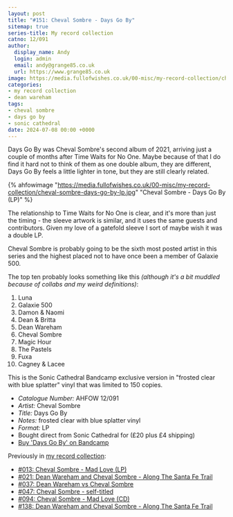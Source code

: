 ```yaml
---
layout: post
title: "#151: Cheval Sombre - Days Go By"
sitemap: true
series-title: My record collection
catno: 12/091
author:
  display_name: Andy
  login: admin
  email: andy@grange85.co.uk
  url: https://www.grange85.co.uk
image: https://media.fullofwishes.co.uk/00-misc/my-record-collection/cheval-sombre-days-go-by-lp.jpg
categories:
- my record collection
- dean wareham
tags:
- cheval sombre
- days go by
- sonic cathedral
date: 2024-07-08 00:00 +0000
---
```

Days Go By was Cheval Sombre's second album of 2021, arriving just a couple of months after Time Waits for No One. Maybe because of that I do find it hard not to think of them as one double album, they are different, Days Go By feels a little lighter in tone, but they are still clearly related.

{% ahfowimage "https://media.fullofwishes.co.uk/00-misc/my-record-collection/cheval-sombre-days-go-by-lp.jpg" "Cheval Sombre - Days Go By (LP)" %}

The relationship to Time Waits for No One is clear, and it's more than just the timing - the sleeve artwork is similar, and it uses the same guests and contributors. Given my love of a gatefold sleeve I sort of maybe wish it was a double LP.

Cheval Sombre is probably going to be the sixth most posted artist in this series and the highest placed not to have once been a member of Galaxie 500. 

The top ten probably looks something like this _(although it's a bit muddled because of collabs and my weird definitions)_:

1. Luna
2. Galaxie 500
3. Damon & Naomi
4. Dean & Britta
5. Dean Wareham
6. Cheval Sombre
7. Magic Hour
8. The Pastels
9. Fuxa
10. Cagney & Lacee

This is the Sonic Cathedral Bandcamp exclusive version in "frosted clear with blue splatter" vinyl that was limited to 150 copies.

 - *Catalogue Number:* AHFOW 12/091
 - *Artist:* Cheval Sombre
 - *Title:* Days Go By
 - *Notes:* frosted clear with blue splatter vinyl
 - *Format:* LP
 - Bought direct from Sonic Cathedral for (£20 plus £4 shipping)
 - [Buy 'Days Go By' on Bandcamp](https://chevalsombre.bandcamp.com/album/days-go-by)

Previously in [my record collection](/category/my-record-collection):
 - [#013: Cheval Sombre - Mad Love (LP)](/2023/03/02/my-record-collection-013-cheval-sombre-mad-love-lp/)
 - [#021: Dean Wareham and Cheval Sombre - Along The Santa Fe Trail](/2023/03/30/my-record-collection-021-dean-wareham-and-cheval-sombre-along-the-santa-fe-trail/)
 - [#037: Dean Wareham vs Cheval Sombre](/2023/05/25/my-record-collection-037-dean-wareham-vs-cheval-sombre/)
 - [#047: Cheval Sombre - self-titled](/2023/06/29/my-record-collection-047-cheval-sombre-self-titled/)
 - [#094: Cheval Sombre - Mad Love (CD)](/2023/12/11/my-record-collection-094-cheval-sombre-mad-love-cd/)
 - [#138: Dean Wareham and Cheval Sombre - Along The Santa Fe Trail](/2024/05/23/my-record-collection-138-dean-wareham-and-cheval-sombre-along-the-santa-fe-trail/)

